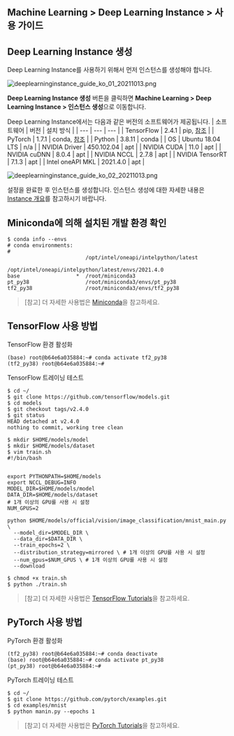 ## Machine Learning > Deep Learning Instance > 사용 가이드

## Deep Learning Instance 생성

Deep Learning Instance를 사용하기 위해서 먼저 인스턴스를 생성해야 합니다.

![deeplearninginstance_guide_ko_01_20211013.png](https://static.toastoven.net/prod_deep_learning_instance/deeplearninginstance_guide_ko_01_20211013.png)

**Deep Learning Instance 생성** 버튼을 클릭하면 **Machine Learning > Deep Learning Instance > 인스턴스 생성**으로 이동합니다.

Deep Learning Instance에서는 다음과 같은 버전의 소프트웨어가 제공됩니다.
| 소프트웨어 | 버전 | 설치 방식 |
| --- | --- | --- | 
| TensorFlow | 2.4.1 | pip, [참조](https://www.tensorflow.org/install/pip) |
| PyTorch | 1.7.1 | conda, [참조](https://pytorch.org/get-started/previous-versions/) |
| Python | 3.8.11 | conda |
| OS | Ubuntu 18.04 LTS | n/a |
| NVIDIA Driver | 450.102.04 | apt |
| NVIDIA CUDA | 11.0 | apt |
| NVIDIA cuDNN | 8.0.4 | apt |
| NVIDIA NCCL | 2.7.8 | apt |
| NVIDIA TensorRT | 7.1.3 | apt |
| Intel oneAPI MKL | 2021.4.0 | apt |

![deeplearninginstance_guide_ko_02_20211013.png](https://static.toastoven.net/prod_deep_learning_instance/deeplearninginstance_guide_ko_02_20211013.png)

설정을 완료한 후 인스턴스를 생성합니다. 인스턴스 생성에 대한 자세한 내용은 [Instance 개요](http://docs.toast.com/ko/Compute/Instance/ko/overview/)를 참고하시기 바랍니다.

## Miniconda에 의해 설치된 개발 환경 확인

```
$ conda info --envs
# conda environments:
#
                         /opt/intel/oneapi/intelpython/latest
                         /opt/intel/oneapi/intelpython/latest/envs/2021.4.0
base                  *  /root/miniconda3
pt_py38                  /root/miniconda3/envs/pt_py38
tf2_py38                 /root/miniconda3/envs/tf2_py38
```

>[참고] 
>더 자세한 사용법은 [Miniconda](https://docs.conda.io/en/latest/miniconda.html)을 참고하세요.

## TensorFlow 사용 방법

TensorFlow 환경 활성화
```
(base) root@b64e6a035884:~# conda activate tf2_py38
(tf2_py38) root@b64e6a035884:~#
```

TensorFlow 트레이닝 테스트
```
$ cd ~/
$ git clone https://github.com/tensorflow/models.git
$ cd models
$ git checkout tags/v2.4.0
$ git status
HEAD detached at v2.4.0
nothing to commit, working tree clean

$ mkdir $HOME/models/model
$ mkdir $HOME/models/dataset
$ vim train.sh
#!/bin/bash


export PYTHONPATH=$HOME/models
export NCCL_DEBUG=INFO
MODEL_DIR=$HOME/models/model
DATA_DIR=$HOME/models/dataset
# 1개 이상의 GPU를 사용 시 설정
NUM_GPUS=2

python $HOME/models/official/vision/image_classification/mnist_main.py \
  --model_dir=$MODEL_DIR \
  --data_dir=$DATA_DIR \
  --train_epochs=2 \
  --distribution_strategy=mirrored \ # 1개 이상의 GPU를 사용 시 설정
  --num_gpus=$NUM_GPUS \ # 1개 이상의 GPU를 사용 시 설정
  --download

$ chmod +x train.sh
$ python ./train.sh
```

>[참고]
>더 자세한 사용법은 [TensorFlow Tutorials](https://www.tensorflow.org/tutorials)을 참고하세요.

## PyTorch 사용 방법

PyTorch 환경 활성화
```
(tf2_py38) root@b64e6a035884:~# conda deactivate
(base) root@b64e6a035884:~# conda activate pt_py38
(pt_py38) root@b64e6a035884:~#
```

PyTorch 트레이닝 테스트
```
$ cd ~/
$ git clone https://github.com/pytorch/examples.git
$ cd examples/mnist
$ python manin.py --epochs 1
```

> [참고]
> 더 자세한 사용법은 [PyTorch Tutorials](https://pytorch.org/tutorials/)을 참고하세요.

